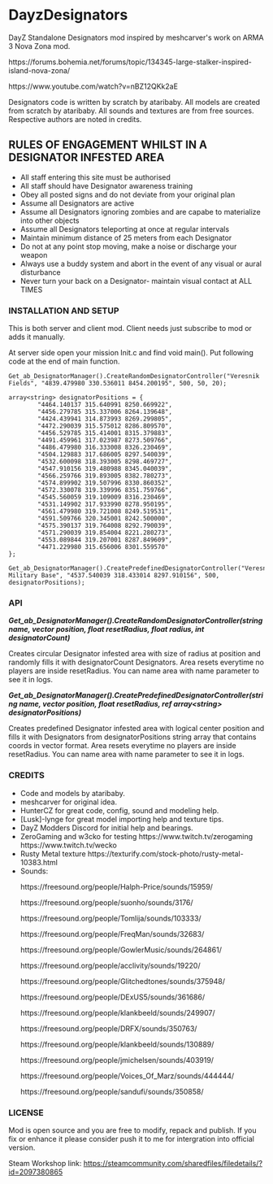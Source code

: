 # DayzDesignators
<p>DayZ Standalone Designators mod inspired by meshcarver's work on ARMA 3 Nova Zona mod.</p>
<p>https://forums.bohemia.net/forums/topic/134345-large-stalker-inspired-island-nova-zona/</p>
<p>https://www.youtube.com/watch?v=nBZ12QKk2aE</p>
<p>Designators code is written by scratch by ataribaby. All models are created from scratch by ataribaby. All sounds and textures are from free sources. Respective authors are noted in credits.</p>

## RULES OF ENGAGEMENT WHILST IN A DESIGNATOR INFESTED AREA
<ul>
  <li>All staff entering this site must be authorised</li>
  <li>All staff should have Designator awareness training</li>
  <li>Obey all posted signs and do not deviate from your original plan</li>
  <li>Assume all Designators are active</li>
  <li>Assume all Designators ignoring zombies and are capabe to materialize into other objects</li>
  <li>Assume all Designators teleporting at once at regular intervals</li>
  <li>Maintain minimum distance of 25 meters from each Designator</li>
  <li>Do not at any point stop moving, make a noise or discharge your weapon</li>
  <li>Always use a buddy system and abort in the event of any visual or aural disturbance</li>
  <li>Never turn your back on a Designator- maintain visual contact at ALL TIMES</li>
</ul>

### INSTALLATION AND SETUP
This is both server and client mod. Client needs just subscribe to mod or adds it manually. 

At server side open your mission Init.c and find void main(). Put following code at the end of main function.

```
Get_ab_DesignatorManager().CreateRandomDesignatorController("Veresnik Fields", "4839.479980 330.536011 8454.200195", 500, 50, 20);

array<string> designatorPositions = {
		"4464.140137 315.640991 8250.669922",
		"4456.279785 315.337006 8264.139648",
		"4424.439941 314.873993 8269.299805",
		"4472.290039 315.575012 8286.809570",
		"4456.529785 315.414001 8315.379883",
		"4491.459961 317.023987 8273.509766",
		"4486.479980 316.333008 8326.230469",
		"4504.129883 317.686005 8297.540039",
		"4532.600098 318.393005 8298.469727",
		"4547.910156 319.480988 8345.040039",
		"4566.259766 319.893005 8382.780273",
		"4574.899902 319.507996 8330.860352",
		"4572.330078 319.339996 8351.759766",
		"4545.560059 319.109009 8316.230469",
		"4531.149902 317.933990 8278.950195",
		"4561.479980 319.721008 8249.519531",
		"4591.509766 320.345001 8242.500000",
		"4575.390137 319.764008 8292.790039",
		"4571.290039 319.854004 8221.280273",
		"4553.089844 319.207001 8287.849609",
		"4471.229980 315.656006 8301.559570"
};
  
Get_ab_DesignatorManager().CreatePredefinedDesignatorController("Veresnik Military Base", "4537.540039 318.433014 8297.910156", 500, designatorPositions);
```

### API
**_Get_ab_DesignatorManager().CreateRandomDesignatorController(string name, vector position, float resetRadius, float radius, int designatorCount)_**

Creates circular Designator infested area with size of radius at position and randomly fills it with designatorCount Designators. Area resets everytime no players are inside resetRadius. You can name area with name parameter to see it in logs.

**_Get_ab_DesignatorManager().CreatePredefinedDesignatorController(string name, vector position, float resetRadius, ref array\<string\> designatorPositions)_**
  
Creates predefined Designator infested area with logical center position and fills it with Designators from designatorPositions string array that contains coords in vector format. Area resets everytime no players are inside resetRadius. You can name area with name parameter to see it in logs.

### CREDITS
<ul>
  <li>Code and models by ataribaby.</li>
  <li>meshcarver for original idea.</li>
  <li>HunterCZ for great code, config, sound and modeling help.</li>
  <li>[Lusk]-lynge for great model importing help and texture tips.</li>
  <li>DayZ Modders Discord for initial help and bearings.</li>  
  <li>ZeroGaming and w3cko for testing https://www.twitch.tv/zerogaming https://www.twitch.tv/wecko</li>
  <li>Rusty Metal texture https://texturify.com/stock-photo/rusty-metal-10383.html</li>
  <li>Sounds:
    <p>https://freesound.org/people/Halph-Price/sounds/15959/</p>
    <p>https://freesound.org/people/suonho/sounds/3176/</p>
    <p>https://freesound.org/people/Tomlija/sounds/103333/</p>
    <p>https://freesound.org/people/FreqMan/sounds/32683/</p>
    <p>https://freesound.org/people/GowlerMusic/sounds/264861/</p>
    <p>https://freesound.org/people/acclivity/sounds/19220/</p>
    <p>https://freesound.org/people/Glitchedtones/sounds/375948/</p>
    <p>https://freesound.org/people/DExUS5/sounds/361686/</p>
    <p>https://freesound.org/people/klankbeeld/sounds/249907/</p>
    <p>https://freesound.org/people/DRFX/sounds/350763/</p>
    <p>https://freesound.org/people/klankbeeld/sounds/130889/</p>
    <p>https://freesound.org/people/jmichelsen/sounds/403919/</p>
    <p>https://freesound.org/people/Voices_Of_Marz/sounds/444444/</p>
    <p>https://freesound.org/people/sandufi/sounds/350858/</p>
  </li>
</ul>

### LICENSE
Mod is open source and you are free to modify, repack and publish. If you fix or enhance it please consider push it to me for intergration into official version.

Steam Workshop link: https://steamcommunity.com/sharedfiles/filedetails/?id=2097380865
